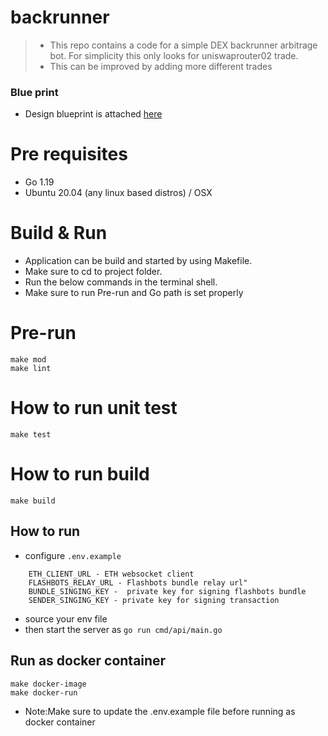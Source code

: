 # backrunner 
>* This repo contains a code for a simple DEX backrunner arbitrage bot. For simplicity this only looks for uniswaprouter02 trade.
>* This can be improved by adding more different trades


### Blue print 
- Design blueprint is attached [here](https://hackmd.io/@FdW5ADdtSn6Xozlgy3Rsyg/SJeDWSAz2) 


# Pre requisites
- Go 1.19
- Ubuntu 20.04 (any linux based distros) / OSX

# Build & Run
* Application can be build and started by using Makefile.
* Make sure to cd to project folder.
* Run the below commands in the terminal shell.
* Make sure to run Pre-run and Go path is set properly

# Pre-run
    make mod
    make lint

# How to run unit test
    make test

# How to run build
    make build

## How to run
* configure `.env.example`
``` text 
    ETH_CLIENT_URL - ETH websocket client 
    FLASHBOTS_RELAY_URL - Flashbots bundle relay url"
    BUNDLE_SINGING_KEY -  private key for signing flashbots bundle 
    SENDER_SINGING_KEY - private key for signing transaction
```
* source your env file
* then start the server as `go run cmd/api/main.go`
## Run as docker container
    make docker-image
    make docker-run
* Note:Make sure to update the .env.example file before running as docker container
